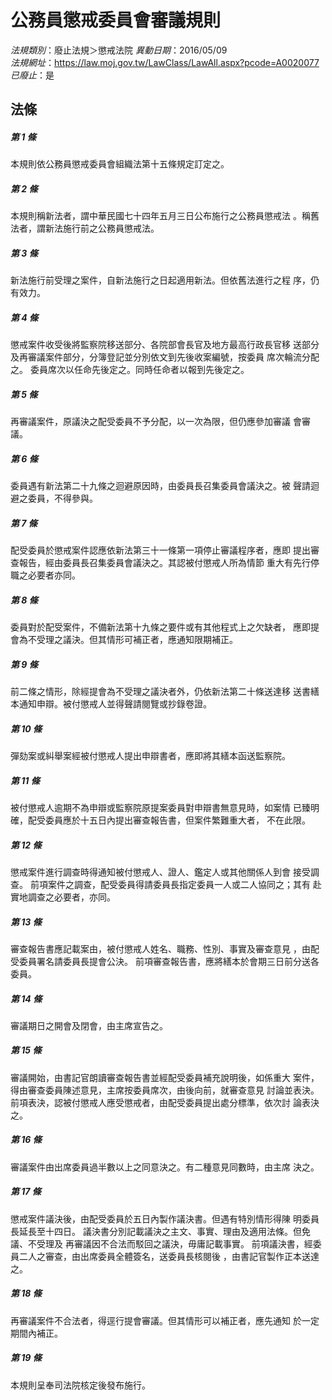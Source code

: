 # 公務員懲戒委員會審議規則

*法規類別*：廢止法規＞懲戒法院
*異動日期*：2016/05/09  
*法規網址*：https://law.moj.gov.tw/LawClass/LawAll.aspx?pcode=A0020077
*已廢止*：是


## 法條
##### 第 1 條
本規則依公務員懲戒委員會組織法第十五條規定訂定之。

##### 第 2 條
本規則稱新法者，謂中華民國七十四年五月三日公布施行之公務員懲戒法
。稱舊法者，謂新法施行前之公務員懲戒法。

##### 第 3 條
新法施行前受理之案件，自新法施行之日起適用新法。但依舊法進行之程
序，仍有效力。

##### 第 4 條
懲戒案件收受後將監察院移送部分、各院部會長官及地方最高行政長官移
送部分及再審議案件部分，分簿登記並分別依文到先後收案編號，按委員
席次輪流分配之。
委員席次以任命先後定之。同時任命者以報到先後定之。

##### 第 5 條
再審議案件，原議決之配受委員不予分配，以一次為限，但仍應參加審議
會審議。

##### 第 6 條
委員遇有新法第二十九條之迴避原因時，由委員長召集委員會議決之。被
聲請迴避之委員，不得參與。

##### 第 7 條
配受委員於懲戒案件認應依新法第三十一條第一項停止審議程序者，應即
提出審查報告，經由委員長召集委員會議決之。其認被付懲戒人所為情節
重大有先行停職之必要者亦同。

##### 第 8 條
委員對於配受案件，不備新法第十九條之要件或有其他程式上之欠缺者，
應即提會為不受理之議決。但其情形可補正者，應通知限期補正。

##### 第 9 條
前二條之情形，除經提會為不受理之議決者外，仍依新法第二十條送達移
送書繕本通知申辯。被付懲戒人並得聲請閱覽或抄錄卷證。

##### 第 10 條
彈劾案或糾舉案經被付懲戒人提出申辯書者，應即將其繕本函送監察院。

##### 第 11 條
被付懲戒人逾期不為申辯或監察院原提案委員對申辯書無意見時，如案情
已臻明確，配受委員應於十五日內提出審查報告書，但案件繁難重大者，
不在此限。

##### 第 12 條
懲戒案件進行調查時得通知被付懲戒人、證人、鑑定人或其他關係人到會
接受調查。
前項案件之調查，配受委員得請委員長指定委員一人或二人協同之；其有
赴實地調查之必要者，亦同。

##### 第 13 條
審查報告書應記載案由，被付懲戒人姓名、職務、性別、事實及審查意見
，由配受委員署名請委員長提會公決。
前項審查報告書，應將繕本於會期三日前分送各委員。

##### 第 14 條
審議期日之開會及閉會，由主席宣告之。

##### 第 15 條
審議開始，由書記官朗讀審查報告書並經配受委員補充說明後，如係重大
案件，得由審查委員陳述意見，主席按委員席次，由後向前，就審查意見
討論並表決。
前項表決，認被付懲戒人應受懲戒者，由配受委員提出處分標準，依次討
論表決之。

##### 第 16 條
審議案件由出席委員過半數以上之同意決之。有二種意見同數時，由主席
決之。

##### 第 17 條
懲戒案件議決後，由配受委員於五日內製作議決書。但遇有特別情形得陳
明委員長延長至十四日。
議決書分別記載議決之主文、事實、理由及適用法條。但免議、不受理及
再審議因不合法而駁回之議決，毋庸記載事實。
前項議決書，經委員二人之審查，由出席委員全體簽名，送委員長核閱後
，由書記官製作正本送達之。

##### 第 18 條
再審議案件不合法者，得逕行提會審議。但其情形可以補正者，應先通知
於一定期間內補正。

##### 第 19 條
本規則呈奉司法院核定後發布施行。


